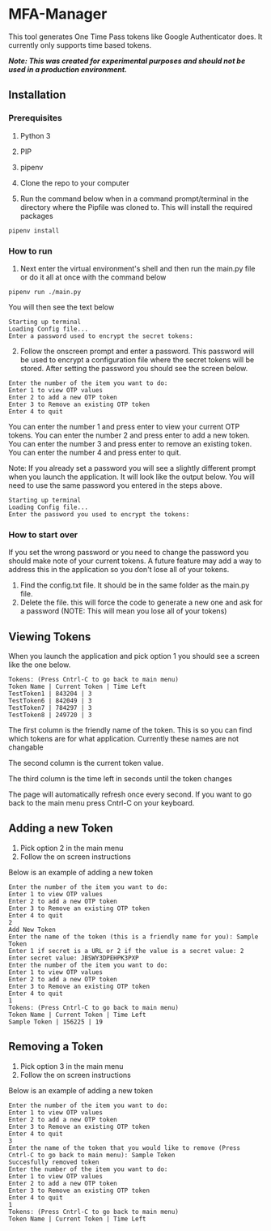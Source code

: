 # MFA-Manager

This tool generates One Time Pass tokens like Google Authenticator does. It currently only supports time based tokens.

***Note: This was created for experimental purposes and should not be used in a production environment.***

## Installation

### Prerequisites
1. Python 3
1. PIP
1. pipenv

1. Clone the repo to your computer
1. Run the command below when in a command prompt/terminal in the directory where the Pipfile was cloned to. This will install the required packages
```
pipenv install
```

### How to run
1. Next enter the virtual environment's shell and then run the main.py file or do it all at once with the command below
```
pipenv run ./main.py
```
You will then see the text below
```
Starting up terminal
Loading Config file...
Enter a password used to encrypt the secret tokens:
```
2. Follow the onscreen prompt and enter a password. This password will be used to encrypt a configuration file where the secret tokens will be stored. After setting the password you should see the screen below.
```
Enter the number of the item you want to do: 
Enter 1 to view OTP values
Enter 2 to add a new OTP token
Enter 3 to Remove an existing OTP token
Enter 4 to quit
```
You can enter the number 1 and press enter to view your current OTP tokens. You can enter the number 2 and press enter to add a new token. You can enter the number 3 and press enter to remove an existing token. You can enter the number 4 and press enter to quit.

Note: If you already set a password you will see a slightly different prompt when you launch the application. It will look like the output below. You will need to use the same password you entered in the steps above.
```
Starting up terminal
Loading Config file...
Enter the password you used to encrypt the tokens:
```

### How to start over
If you set the wrong password or you need to change the password you should make note of your current tokens. A future feature may add a way to address this in the application so you don't lose all of your tokens. 
1. Find the config.txt file. It should be in the same folder as the main.py file.
1. Delete the file. this will force the code to generate a new one and ask for a password (NOTE: This will mean you lose all of your tokens)

## Viewing Tokens
When you launch the application and pick option 1 you should see a screen like the one below.
```
Tokens: (Press Cntrl-C to go back to main menu)
Token Name | Current Token | Time Left
TestToken1 | 843204 | 3
TestToken6 | 842049 | 3
TestToken7 | 784297 | 3
TestToken8 | 249720 | 3
```

The first column is the friendly name of the token. This is so you can find which tokens are for what application. Currently these names are not changable

The second column is the current token value.

The third column is the time left in seconds until the token changes

The page will automatically refresh once every second. If you want to go back to the main menu press Cntrl-C on your keyboard.

## Adding a new Token
1. Pick option 2 in the main menu
1. Follow the on screen instructions

Below is an example of adding a new token
```
Enter the number of the item you want to do: 
Enter 1 to view OTP values
Enter 2 to add a new OTP token
Enter 3 to Remove an existing OTP token
Enter 4 to quit
2
Add New Token
Enter the name of the token (this is a friendly name for you): Sample Token
Enter 1 if secret is a URL or 2 if the value is a secret value: 2
Enter secret value: JBSWY3DPEHPK3PXP
Enter the number of the item you want to do: 
Enter 1 to view OTP values
Enter 2 to add a new OTP token
Enter 3 to Remove an existing OTP token
Enter 4 to quit
1
Tokens: (Press Cntrl-C to go back to main menu)
Token Name | Current Token | Time Left
Sample Token | 156225 | 19
```

## Removing a Token
1. Pick option 3 in the main menu
1. Follow the on screen instructions

Below is an example of adding a new token
```
Enter the number of the item you want to do: 
Enter 1 to view OTP values
Enter 2 to add a new OTP token
Enter 3 to Remove an existing OTP token
Enter 4 to quit
3
Enter the name of the token that you would like to remove (Press Cntrl-C to go back to main menu): Sample Token
Succesfully removed token
Enter the number of the item you want to do:
Enter 1 to view OTP values
Enter 2 to add a new OTP token
Enter 3 to Remove an existing OTP token
Enter 4 to quit
1
Tokens: (Press Cntrl-C to go back to main menu)
Token Name | Current Token | Time Left
```